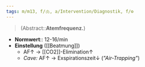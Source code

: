 ```yaml
---
tags: m/m13, f/🫁, a/Intervention/Diagnostik, f/⚙️
---
```

> (Abstract::**Atemfrequenz.**)
- **Normwert**:: 12-16/min
- **Einstellung** ([[Beatmung]])
	- AF↑ → [[CO2]]-Elimination↑
	- *Cave:* AF↑ → Exspirationszeit↓ (*"Air-Trapping"*)